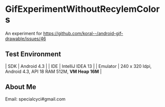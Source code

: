 GifExperimentWithoutRecylemColors
=================================

An experiment for https://github.com/koral--/android-gif-drawable/issues/46

## Test Environment

| SDK | Android 4.3 |
| IDE | IntelliJ IDEA 13 |
| Emulator | 240 x 320 ldpi, Android 4.3, API 18 RAM 512M, **VM Heap 16M** |


## About Me

Email: specialcyci#gmail.com
